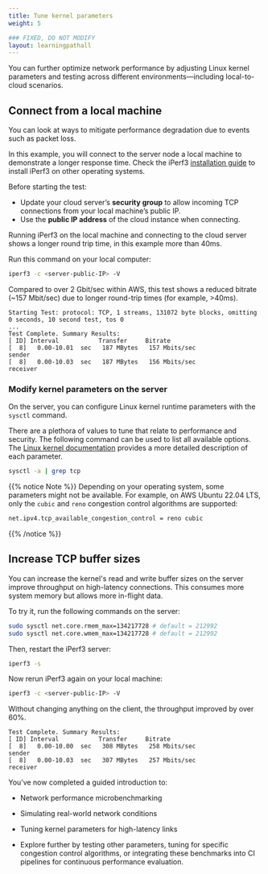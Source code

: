 ```yaml
---
title: Tune kernel parameters
weight: 5

### FIXED, DO NOT MODIFY
layout: learningpathall
---
```


You can further optimize network performance by adjusting Linux kernel parameters and testing across different environments—including local-to-cloud scenarios.

## Connect from a local machine

You can look at ways to mitigate performance degradation due to events such as packet loss. 

In this example, you will connect to the server node a local machine to demonstrate a longer response time. Check the iPerf3 [installation guide](https://iperf.fr/iperf-download.php) to install iPerf3 on other operating systems. 

Before starting the test:

- Update your cloud server’s **security group** to allow incoming TCP connections from your local machine’s public IP.
- Use the **public IP address** of the cloud instance when connecting.

Running iPerf3 on the local machine and connecting to the cloud server shows a longer round trip time, in this example more than 40ms. 

Run this command on your local computer:

```bash
iperf3 -c <server-public-IP> -V
```

Compared to over 2 Gbit/sec within AWS, this test shows a reduced bitrate (~157 Mbit/sec) due to longer round-trip times (for example, >40ms).

```output
Starting Test: protocol: TCP, 1 streams, 131072 byte blocks, omitting 0 seconds, 10 second test, tos 0
...
Test Complete. Summary Results:
[ ID] Interval           Transfer     Bitrate
[  8]   0.00-10.01  sec   187 MBytes   157 Mbits/sec                  sender
[  8]   0.00-10.03  sec   187 MBytes   156 Mbits/sec                  receiver
```

### Modify kernel parameters on the server

On the server, you can configure Linux kernel runtime parameters with the `sysctl` command. 

There are a plethora of values to tune that relate to performance and security. The following command can be used to list all available options. The [Linux kernel documentation](https://docs.kernel.org/networking/ip-sysctl.html#ip-sysctl) provides a more detailed description of each parameter. 

```bash
sysctl -a | grep tcp
```

{{% notice Note %}}
Depending on your operating system, some parameters might not be available. For example, on AWS Ubuntu 22.04 LTS, only the `cubic` and `reno` congestion control algorithms are supported:
```bash
net.ipv4.tcp_available_congestion_control = reno cubic
```
{{% /notice %}}

## Increase TCP buffer sizes

You can increase the kernel's read and write buffer sizes on the server  improve throughput on high-latency connections. This consumes more system memory but allows more in-flight data.

To try it, run the following commands on the server:

```bash
sudo sysctl net.core.rmem_max=134217728 # default = 212992
sudo sysctl net.core.wmem_max=134217728 # default = 212992
```

Then, restart the iPerf3 server:

```bash
iperf3 -s
```

Now rerun iPerf3 again on your local machine:

```bash
iperf3 -c <server-public-IP> -V
```

Without changing anything on the client, the throughput improved by over 60%.

```output
Test Complete. Summary Results:
[ ID] Interval           Transfer     Bitrate
[  8]   0.00-10.00  sec   308 MBytes   258 Mbits/sec                  sender
[  8]   0.00-10.03  sec   307 MBytes   257 Mbits/sec                  receiver

```

You’ve now completed a guided introduction to:

* Network performance microbenchmarking

* Simulating real-world network conditions

* Tuning kernel parameters for high-latency links

* Explore further by testing other parameters, tuning for specific congestion control algorithms, or integrating these benchmarks into CI pipelines for continuous performance evaluation.